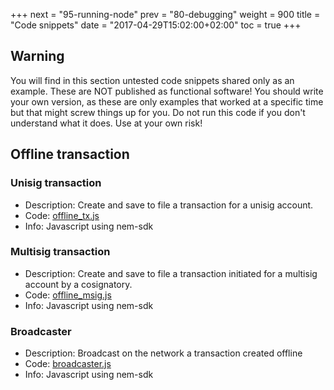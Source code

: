 +++
next = "95-running-node"
prev = "80-debugging"
weight = 900
title = "Code snippets"
date = "2017-04-29T15:02:00+02:00"
toc = true
+++

## Warning

You will find in this section untested code snippets shared only as an example. These are NOT published as functional software!
You should write your own version, as these are only examples that worked at a specific time 
but that might screw things up for you. Do not run this code if you don't understand what it does. Use
at your own risk!

## Offline transaction
### Unisig transaction

* Description: Create and save to file a transaction for a unisig account.
* Code: [offline_tx.js](/snippets/offline/offline_tx.js)
* Info: Javascript using nem-sdk

### Multisig transaction

* Description: Create and save to file a transaction initiated for a multisig account by a cosignatory.
* Code: [offline_msig.js](/snippets/offline/offline_msig.js)
* Info: Javascript using nem-sdk

### Broadcaster

* Description: Broadcast on the network a transaction created offline
* Code: [broadcaster.js](/snippets/offline/broadcaster.js)
* Info: Javascript using nem-sdk
